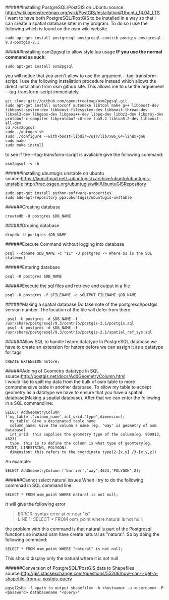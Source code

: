 ######Installing PostgreSQL/PostGIS on Ubuntu
source: http://wiki.openstreetmap.org/wiki/PostGIS/Installation#Ubuntu_14.04_LTS  
I want to have both PostgreSQL/PostGIS to be installed in a way so that i can create a spatial database later in my program. To do so i use the following which is found on the osm wiki website
```
sudo apt-get install postgresql postgresql-contrib postgis postgresql-9.3-postgis-2.1
```

######Installing osm2pgsql to allow style.lua usage
**IF you use the normal command as such**: 
```
sudo apt-get install osm2pgsql
```
you will notice that you aren't allow to use the argument --tag-transform-script. I use the following installation procedure instead which allows the direct installation from osm github site. This allows me to use the arguement --tag-transform-script immediately.
```
git clone git://github.com/openstreetmap/osm2pgsql.git
sudo apt-get install autoconf automake libtool make g++ libboost-dev libboost-system-dev libboost-filesystem-dev libboost-thread-dev libxml2-dev libgeos-dev libgeos++-dev libpq-dev libbz2-dev libproj-dev protobuf-c-compiler libprotobuf-c0-dev lua5.2 liblua5.2-dev libboost-all-dev
cd /osm2pgsql
sudo ./autogen.sh
sudo ./configure --with-boost-libdir=/usr/lib/x86_64-linux-gnu
sudo make
sudo make install
```
to see if the --tag-transform-script is avaliable give the following command:
```
osm2pgsql -v -h
```

######Installing ubuntugis unstable on ubuntu
source:https://launchpad.net/~ubuntugis/+archive/ubuntu/ubuntugis-unstable
       http://trac.osgeo.org/ubuntugis/wiki/UbuntuGISRepository
```
sudo apt-get install python-software-properties
sudo add-apt-repository ppa:ubuntugis/ubuntugis-unstable
```

######Creating database
``` 
createdb -U postgres $DB_NAME
```

######Droping database
``` 
dropdb -U postgres $DB_NAME
```

######Execute Command without logging into database
``` 
psql --dbname $DB_NAME -c "$1" -U postgres -> Where $1 is the SQL statement
```

######Entering database
``` 
psql -U postgres $DB_NAME
```

######Execute the sql files and retrieve and output in a file
``` 
psql -U postgres -f $FILENAME -o $OUTPUT_FILENAME $DB_NAME
```

######Making a spatial database
Do take note of the postgresql/postgis version number. The location of the file will defer from there.
```
 psql -U postgres -d $DB_NAME -f /usr/share/postgresql/9.3/contrib/postgis-2.1/postgis.sql 
 psql -U postgres -d $DB_NAME -f /usr/share/postgresql/9.3/contrib/postgis-2.1/spatial_ref_sys.sql
```

######Allow SQL to handle hstore datatype
In PostgreSQL database we have to create an extension for hstore before we can assign it as a datatype for tags.
```
CREATE EXTENSION hstore;
```

######Adding of Geometry datatype in SQL
source:http://postgis.net/docs/AddGeometryColumn.html  
I would like to spilt my data from the bulk of osm table to more comprehensive table in another database. To allow my table to accept geometry as a datatype we have to ensure that you have a spatial database(Making a spatial database). After that we can enter the following in a SQL commandline:
```
SELECT AddGeometryColumn ('my_table','column_name',int_srid,'type',dimension);
  my_table: Give a designated table name
  column_name: Give the column a name (eg. 'way' is geometry of osm database)
  int_srid: this supplies the geometry type of the column(eg. 900913, 4623)
  type: this is to define the column is what type of geomtery(eg. POINT, LINESTRING, POLYGON)
  dimension: this refers to the coordinate type(2-[x,y] /3-[x,y,z])
```
An example:
```
SELECT AddGeometryColumn ('barrier','way',4623,'POLYGON',2);
```

######Cannot select natural issues
When i try to do the following commnad in SQL command line:
```
SELECT * FROM osm_point WHERE natural is not null;
```
It will give the following error
>ERROR:  syntax error at or near "is"  
>LINE 1: SELECT * FROM osm_point where natural is not null;  

the problem with this command is that natural is part of the Postgresql functions so instead osm have create natural as "natural". So by doing the following command:
```
SELECT * FROM osm_point WHERE "natural" is not null;
```
This should display only the natural where it is not null

######Conversion of PostgreSQL/PostGIS data to Shapefiles
source:http://gis.stackexchange.com/questions/55206/how-can-i-get-a-shapefile-from-a-postgis-query
```
pgsql2shp -f <path to output shapefile> -h <hostname> -u <username> -P <password> databasename "<query>"
```

